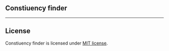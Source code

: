 ## Constiuency finder



---------------

## License

Constiuency finder is licensed under [MIT license](https://github.com/dogwonder/juckWonder/blob/master/LICENSE). 


